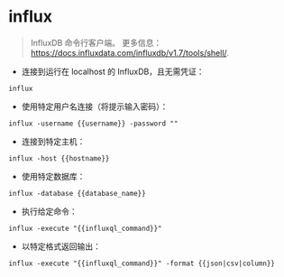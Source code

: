 # influx

> InfluxDB 命令行客户端。
> 更多信息：<https://docs.influxdata.com/influxdb/v1.7/tools/shell/>.

- 连接到运行在 localhost 的 InfluxDB，且无需凭证：

`influx`

- 使用特定用户名连接（将提示输入密码）：

`influx -username {{username}} -password ""`

- 连接到特定主机：

`influx -host {{hostname}}`

- 使用特定数据库：

`influx -database {{database_name}}`

- 执行给定命令：

`influx -execute "{{influxql_command}}"`

- 以特定格式返回输出：

`influx -execute "{{influxql_command}}" -format {{json|csv|column}}`